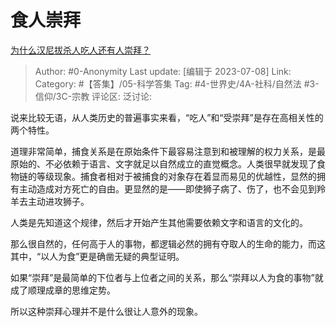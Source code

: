 # 食人崇拜
[为什么汉尼拔杀人吃人还有人崇拜？](https://www.zhihu.com/question/59546340/answer/3108686028)

> Author: #0-Anonymity
> Last update: [编辑于 2023-07-08]
> Link:
> Category: #【答集】/05-科学答集 
> Tag: #4-世界史/4A-社科/自然法 #3-信仰/3C-宗教
> 评论区:
> 泛讨论:

说来比较无语，从人类历史的普遍事实来看，“吃人”和“受崇拜”是存在高相关性的两个特性。

道理非常简单，捕食关系是在原始条件下最容易注意到和被理解的权力关系，是最原始的、不必依赖于语言、文字就足以自然成立的直觉概念。人类很早就发现了食物链的等级现象。捕食者相对于被捕食的对象存在着显而易见的优越性，显然的拥有主动造成对方死亡的自由。更显然的是——即使狮子病了、伤了，也不会见到羚羊去主动进攻狮子。

人类是先知道这个规律，然后才开始产生其他需要依赖文字和语言的文化的。

那么很自然的，任何高于人的事物，都逻辑必然的拥有夺取人的生命的能力，而这其中，“以人为食”更是确凿无疑的典型证明。

如果“崇拜”是最简单的下位者与上位者之间的关系，那么“崇拜以人为食的事物”就成了顺理成章的思维定势。

所以这种崇拜心理并不是什么很让人意外的现象。
